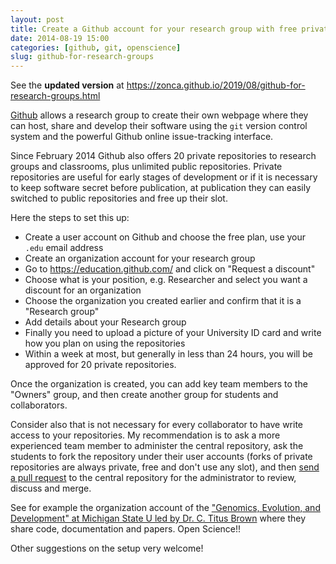 ```yaml
---
layout: post
title: Create a Github account for your research group with free private repositories
date: 2014-08-19 15:00
categories: [github, git, openscience]
slug: github-for-research-groups
---
```


See the **updated version** at <https://zonca.github.io/2019/08/github-for-research-groups.html>

[Github](https://github.com/) allows a research group to create their own webpage where they can host, share and develop their software using the `git` version control system and the powerful Github online issue-tracking interface.

Since February 2014 Github also offers 20 private repositories to research groups and classrooms, plus unlimited public repositories.
Private repositories are useful for early stages of development or if it is necessary to keep software secret before publication, at publication they can easily switched to public repositories and free up their slot.

Here the steps to set this up:

* Create a user account on Github and choose the free plan, use your `.edu` email address
* Create an organization account for your research group
* Go to https://education.github.com/ and click on "Request a discount"
* Choose what is your position, e.g. Researcher and select you want a discount for an organization
* Choose the organization you created earlier and confirm that it is a "Research group"
* Add details about your Research group
* Finally you need to upload a picture of your University ID card and write how you plan on using the repositories
* Within a week at most, but generally in less than 24 hours, you will be approved for 20 private repositories.

Once the organization is created, you can add key team members to the "Owners" group, and then create another group for students and collaborators.

Consider also that is not necessary for every collaborator to have write access to your repositories. My recommendation is to ask a more experienced team member to administer the central repository, ask the students to fork the repository under their user accounts (forks of private repositories are always private, free and don't use any slot), and then [send a pull request](https://help.github.com/articles/using-pull-requests) to the central repository for the administrator to review, discuss and merge.

See for example the organization account of the ["Genomics, Evolution, and Development" at Michigan State U led by Dr. C. Titus Brown](https://github.com/ged-lab) where they share code, documentation and papers. Open Science!!

Other suggestions on the setup very welcome!

